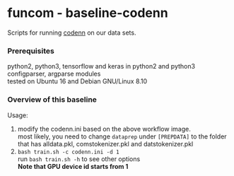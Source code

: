 # funcom - baseline-codenn

Scripts for running [codenn](https://github.com/sjiang1/codenn) on our data sets.

### Prerequisites
python2, python3, tensorflow and keras in python2 and python3 \
configparser, argparse modules \
tested on Ubuntu 16 and Debian GNU/Linux 8.10

### Overview of this baseline

Usage:
1) modify the codenn.ini based on the above workflow image.\
   most likely, you need to change ```dataprep``` under ```[PREPDATA]``` to the folder that has alldata.pkl, comstokenizer.pkl and datstokenizer.pkl
2) ```bash train.sh -c codenn.ini -d 1``` \
   run ```bash train.sh -h``` to see other options \
   **Note that GPU device id starts from 1**

